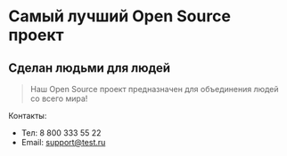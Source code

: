 # Самый лучший Open Source проект

## Сделан людьми для людей

> Наш Open Source проект предназначен для объединения людей со всего мира!

Контакты:

- Тел: 8 800 333 55 22
- Email: support@test.ru
